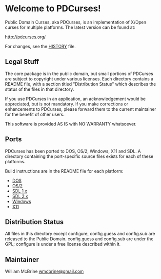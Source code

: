 Welcome to PDCurses!
====================

Public Domain Curses, aka PDCurses, is an implementation of X/Open
curses for multiple platforms. The latest version can be found at:

   http://pdcurses.org/

For changes, see the [HISTORY](HISTORY.md) file.


Legal Stuff
-----------

The core package is in the public domain, but small portions of PDCurses
are subject to copyright under various licenses.  Each directory
contains a README file, with a section titled "Distribution Status"
which describes the status of the files in that directory.

If you use PDCurses in an application, an acknowledgement would be
appreciated, but is not mandatory. If you make corrections or
enhancements to PDCurses, please forward them to the current maintainer
for the benefit of other users.

This software is provided AS IS with NO WARRANTY whatsoever.


Ports
-----

PDCurses has been ported to DOS, OS/2, Windows, X11 and SDL. A directory
containing the port-specific source files exists for each of these
platforms.

Build instructions are in the README file for each platform:

-  [DOS](dos/README.md)
-  [OS/2](os2/README.md)
-  [SDL 1.x](sdl1/README.md)
-  [SDL 2.x](sdl2/README.md)
-  [Windows](wincon/README.md)
-  [X11](x11/README.md)


Distribution Status
-------------------

All files in this directory except configure, config.guess and
config.sub are released to the Public Domain. config.guess and
config.sub are under the GPL; configure is under a free license
described within it.


Maintainer
----------

William McBrine <wmcbrine@gmail.com>
